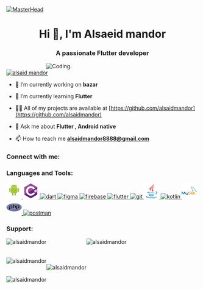 [![MasterHead](https://1.bp.blogspot.com/-7A4WynwLsMw/XbBpCXG8fHI/AAAAAAAAMt4/uOa1bpLskYgrwGbllhSu2SDj_Mig8SXJQCLcBGAsYHQ/s1600/2000_600px.gif)]()
<h1 align="center">Hi 👋, I'm Alsaeid mandor</h1>
<h3 align="center">A passionate Flutter developer</h3>
<img src="https://user-images.githubusercontent.com/74038190/225813708-98b745f2-7d22-48cf-9150-083f1b00d6c9.gif" alt="Coding." width="400" align="right" ">
<p align="left"> <a href="https://github.com/ryo-ma/github-profile-trophy"><img src="https://github-profile-trophy.vercel.app/?username=alsaidmandor" alt="alsaid mandor" /></a> </p>

- 🔭 I’m currently working on **bazar**

- 🌱 I’m currently learning **Flutter**

- 👨‍💻 All of my projects are available at [https://github.com/alsaidmandor](https://github.com/alsaidmandor)

- 💬 Ask me about **Flutter , Android native**

- 📫 How to reach me **alsaidmandor8888@gmail.com**

<h3 align="left">Connect with me:</h3>
<p align="left">
</p>

<h3 align="left">Languages and Tools:</h3>
<p align="left"> <a href="https://developer.android.com" target="_blank" rel="noreferrer"> <img src="https://raw.githubusercontent.com/devicons/devicon/master/icons/android/android-original-wordmark.svg" alt="android" width="40" height="40"/> </a> <a href="https://www.w3schools.com/cs/" target="_blank" rel="noreferrer"> <img src="https://raw.githubusercontent.com/devicons/devicon/master/icons/csharp/csharp-original.svg" alt="csharp" width="40" height="40"/> </a> <a href="https://dart.dev" target="_blank" rel="noreferrer"> <img src="https://www.vectorlogo.zone/logos/dartlang/dartlang-icon.svg" alt="dart" width="40" height="40"/> </a> <a href="https://www.figma.com/" target="_blank" rel="noreferrer"> <img src="https://www.vectorlogo.zone/logos/figma/figma-icon.svg" alt="figma" width="40" height="40"/> </a> <a href="https://firebase.google.com/" target="_blank" rel="noreferrer"> <img src="https://www.vectorlogo.zone/logos/firebase/firebase-icon.svg" alt="firebase" width="40" height="40"/> </a> <a href="https://flutter.dev" target="_blank" rel="noreferrer"> <img src="https://www.vectorlogo.zone/logos/flutterio/flutterio-icon.svg" alt="flutter" width="40" height="40"/> </a> <a href="https://git-scm.com/" target="_blank" rel="noreferrer"> <img src="https://www.vectorlogo.zone/logos/git-scm/git-scm-icon.svg" alt="git" width="40" height="40"/> </a> <a href="https://www.java.com" target="_blank" rel="noreferrer"> <img src="https://raw.githubusercontent.com/devicons/devicon/master/icons/java/java-original.svg" alt="java" width="40" height="40"/> </a> <a href="https://kotlinlang.org" target="_blank" rel="noreferrer"> <img src="https://www.vectorlogo.zone/logos/kotlinlang/kotlinlang-icon.svg" alt="kotlin" width="40" height="40"/> </a> <a href="https://www.mysql.com/" target="_blank" rel="noreferrer"> <img src="https://raw.githubusercontent.com/devicons/devicon/master/icons/mysql/mysql-original-wordmark.svg" alt="mysql" width="40" height="40"/> </a> <a href="https://www.php.net" target="_blank" rel="noreferrer"> <img src="https://raw.githubusercontent.com/devicons/devicon/master/icons/php/php-original.svg" alt="php" width="40" height="40"/> </a> <a href="https://postman.com" target="_blank" rel="noreferrer"> <img src="https://www.vectorlogo.zone/logos/getpostman/getpostman-icon.svg" alt="postman" width="40" height="40"/> </a> </p>

<h3 align="left">Support:</h3>
<p><a href="https://www.buymeacoffee.com/alsaidmandor"> <img align="left" src="https://cdn.buymeacoffee.com/buttons/v2/default-yellow.png" height="50" width="210" alt="alsaidmandor" /></a><a href="https://ko-fi.com/alsaidmandor"> <img align="left" src="https://cdn.ko-fi.com/cdn/kofi3.png?v=3" height="50" width="210" alt="alsaidmandor" /></a></p><br><br>

<p><img align="left" src="https://github-readme-stats.vercel.app/api/top-langs?username=alsaidmandor&show_icons=true&locale=en&layout=compact" alt="alsaidmandor" /></p>

<p>&nbsp;<img align="center" src="https://github-readme-stats.vercel.app/api?username=alsaidmandor&show_icons=true&locale=en" alt="alsaidmandor" /></p>

<p><img align="center" src="https://github-readme-streak-stats.herokuapp.com/?user=alsaidmandor&" alt="alsaidmandor" /></p>

